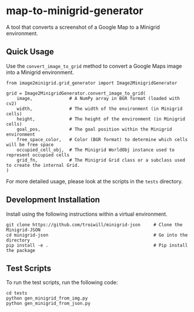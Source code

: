 # map-to-minigrid-generator
A tool that converts a screenshot of a Google Map to a Minigrid environment.

## Quick Usage

Use the `convert_image_to_grid` method to convert a Google Maps image into a Minigrid environment.
```
from image2minigrid.grid_generator import Image2MinigridGenerator

grid = Image2MinigridGenerator.convert_image_to_grid(
    image,              # A NumPy array in BGR format (loaded with cv2)
    width,              # The width of the environment (in Minigrid cells)
    height,             # The height of the environment (in Minigrid cells)
    goal_pos,           # The goal position within the Minigrid environment
    free_space_color,   # Color (BGR format) to determine which cells will be free space
    occupied_cell_obj,  # The Minigrid WorldObj instance used to represent occupied cells
    grid_fn,            # The Minigrid Grid class or a subclass used to create the internal Grid.
)
```

For more detailed usage, please look at the scripts in the `tests` directory.

## Development Installation

Install using the following instructions within a virtual environment. 
```
git clone https://github.com/troiwill/minigrid-json     # Clone the Minigrid-JSON
cd minigrid-json                                        # Go into the directory
pip install -e .                                        # Pip install the package
```

## Test Scripts

To run the test scripts, run the following code:
```
cd tests
python gen_minigrid_from_img.py
python gen_minigrid_from_json.py
```

